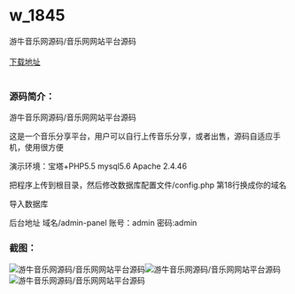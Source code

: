# w_1845
游牛音乐网源码/音乐网网站平台源码
<br/></br>
[下载地址](https://www.uuid2.com/1845.html "下载地址")
<br/></br>
<h3>源码简介：</h3>
<p>游牛音乐网源码/音乐网网站平台源码<p>
<p>这是一个音乐分享平台，用户可以自行上传音乐分享，或者出售，源码自适应手机，使用很方便<p>
<p>演示环境：宝塔+PHP5.5 mysql5.6 Apache 2.4.46<p>
<p>把程序上传到根目录，然后修改数据库配置文件/config.php 第18行换成你的域名<p>
<p>导入数据库<p>
<p>后台地址 域名/admin-panel 账号：admin 密码:admin<p>
<h3>截图：</h3>
<img src="https://www.uuid2.com/wp-content/uploads/img/202111/6dc818a499.png" alt="游牛音乐网源码/音乐网网站平台源码"><img src="https://www.uuid2.com/wp-content/uploads/img/202111/33f47ad728.png" alt="游牛音乐网源码/音乐网网站平台源码"><img src="https://www.uuid2.com/wp-content/uploads/img/202111/8ee84e5474.png" alt="游牛音乐网源码/音乐网网站平台源码">
